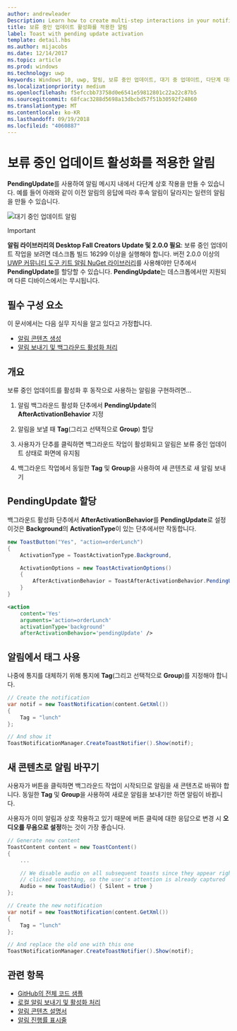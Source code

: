 ```yaml
---
author: andrewleader
Description: Learn how to create multi-step interactions in your notifications.
title: 보류 중인 업데이트 활성화를 적용한 알림
label: Toast with pending update activation
template: detail.hbs
ms.author: mijacobs
ms.date: 12/14/2017
ms.topic: article
ms.prod: windows
ms.technology: uwp
keywords: Windows 10, uwp, 알림, 보류 중인 업데이트, 대기 중 업데이트, 다단계 대화형 작업, 다단계 조작
ms.localizationpriority: medium
ms.openlocfilehash: f5efccbb73758d0e6541e59812801c22a22c87b5
ms.sourcegitcommit: 68fcac3288d5698a13dbcbd57f51b30592f24860
ms.translationtype: MT
ms.contentlocale: ko-KR
ms.lasthandoff: 09/19/2018
ms.locfileid: "4060887"
---
```

# <a name="toast-with-pending-update-activation"></a>보류 중인 업데이트 활성화를 적용한 알림

**PendingUpdate**를 사용하여 알림 메시지 내에서 다단계 상호 작용을 만들 수 있습니다. 예를 들어 아래와 같이 이전 알림의 응답에 따라 후속 알림이 달라지는 일련의 알림을 만들 수 있습니다.

![대기 중인 업데이트 알림](images/toast-pendingupdate.gif)

> [!IMPORTANT]
> **알림 라이브러리의 Desktop Fall Creators Update 및 2.0.0 필요**: 보류 중인 업데이트 작업을 보려면 데스크톱 빌드 16299 이상을 실행해야 합니다. 버전 2.0.0 이상의 [UWP 커뮤니티 도구 키트 알림 NuGet 라이브러리](https://www.nuget.org/packages/Microsoft.Toolkit.Uwp.Notifications/)를 사용해야만 단추에서 **PendingUpdate**를 할당할 수 있습니다. **PendingUpdate**는 데스크톱에서만 지원되며 다른 디바이스에서는 무시됩니다.


## <a name="prerequisites"></a>필수 구성 요소

이 문서에서는 다음 실무 지식을 알고 있다고 가정합니다.

- [알림 콘텐츠 생성](adaptive-interactive-toasts.md)
- [알림 보내기 및 백그라운드 활성화 처리](send-local-toast.md)


## <a name="overview"></a>개요

보류 중인 업데이트를 활성화 후 동작으로 사용하는 알림을 구현하려면...

1. 알림 백그라운드 활성화 단추에서 **PendingUpdate**의 **AfterActivationBehavior** 지정

2. 알림을 보낼 때 **Tag**(그리고 선택적으로 **Group**) 할당

3. 사용자가 단추를 클릭하면 백그라운드 작업이 활성화되고 알림은 보류 중인 업데이트 상태로 화면에 유지됨

4. 백그라운드 작업에서 동일한 **Tag** 및 **Group**을 사용하여 새 콘텐츠로 새 알림 보내기


## <a name="assign-pendingupdate"></a>PendingUpdate 할당

백그라운드 활성화 단추에서 **AfterActivationBehavior**를 **PendingUpdate**로 설정 이것은 **Background**의 **ActivationType**이 있는 단추에서만 작동합니다.

```csharp
new ToastButton("Yes", "action=orderLunch")
{
    ActivationType = ToastActivationType.Background,

    ActivationOptions = new ToastActivationOptions()
    {
        AfterActivationBehavior = ToastAfterActivationBehavior.PendingUpdate
    }
}
```

```xml
<action
    content='Yes'
    arguments='action=orderLunch'
    activationType='background'
    afterActivationBehavior='pendingUpdate' />
```


## <a name="use-a-tag-on-the-notification"></a>알림에서 태그 사용

나중에 통지를 대체하기 위해 통지에 **Tag**(그리고 선택적으로 **Group**)를 지정해야 합니다.

```csharp
// Create the notification
var notif = new ToastNotification(content.GetXml())
{
    Tag = "lunch"
};

// And show it
ToastNotificationManager.CreateToastNotifier().Show(notif);
```


## <a name="replace-the-toast-with-new-content"></a>새 콘텐츠로 알림 바꾸기

사용자가 버튼을 클릭하면 백그라운드 작업이 시작되므로 알림을 새 콘텐츠로 바꿔야 합니다. 동일한 **Tag** 및 **Group**을 사용하여 새로운 알림을 보내기만 하면 알림이 바뀝니다.

사용자가 이미 알림과 상호 작용하고 있기 때문에 버튼 클릭에 대한 응답으로 변경 시 **오디오를 무음으로 설정**하는 것이 가장 좋습니다.

```csharp
// Generate new content
ToastContent content = new ToastContent()
{
    ...

    // We disable audio on all subsequent toasts since they appear right after the user
    // clicked something, so the user's attention is already captured
    Audio = new ToastAudio() { Silent = true }
};

// Create the new notification
var notif = new ToastNotification(content.GetXml())
{
    Tag = "lunch"
};

// And replace the old one with this one
ToastNotificationManager.CreateToastNotifier().Show(notif);
```


## <a name="related-topics"></a>관련 항목

- [GitHub의 전체 코드 샘플](https://github.com/WindowsNotifications/quickstart-toast-pending-update)
- [로컬 알림 보내기 및 활성화 처리](send-local-toast.md)
- [알림 콘텐츠 설명서](adaptive-interactive-toasts.md)
- [알림 진행률 표시줄](toast-progress-bar.md)